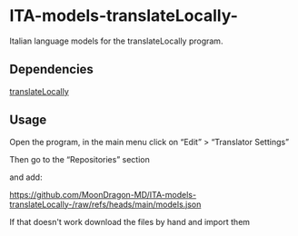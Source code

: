 # ITA-models-translateLocally-
Italian language models for the translateLocally program. 

## Dependencies
[translateLocally](https://github.com/XapaJIaMnu/translateLocally)

## Usage
Open the program, in the main menu click on “Edit” > “Translator Settings”

Then go to the “Repositories” section

and add: 

https://github.com/MoonDragon-MD/ITA-models-translateLocally-/raw/refs/heads/main/models.json

If that doesn't work download the files by hand and import them
